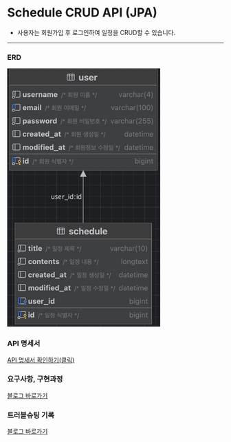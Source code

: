 # Schedule CRUD API (JPA)
* 사용자는 회원가입 후 로그인하여 일정을 CRUD할 수 있습니다.
---
### ERD
![img.png](img.png)
### API 명세서
[API 명세서 확인하기(클릭)](https://documenter.getpostman.com/view/44705343/2sB2qaiguu)
### 요구사항, 구현과정
[블로그 바로가기](https://ung9776.tistory.com/69)
### 트러블슈팅 기록
[블로그 바로가기](https://ung9776.tistory.com/70)
